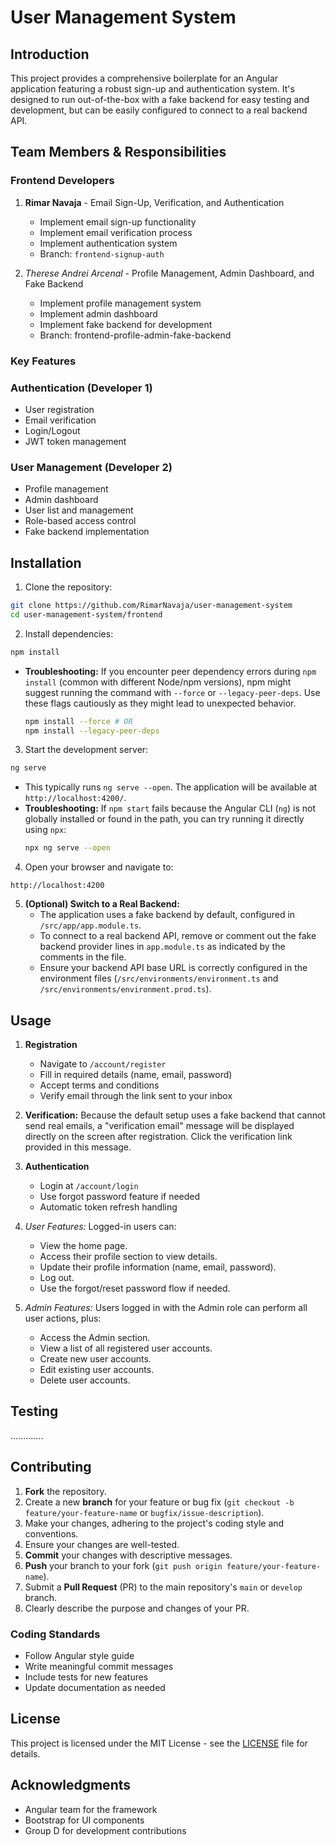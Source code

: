 # User Management System

## Introduction

This project provides a comprehensive boilerplate for an Angular application featuring a robust sign-up and authentication system. It's designed to run out-of-the-box with a fake backend for easy testing and development, but can be easily configured to connect to a real backend API.

## Team Members & Responsibilities
### Frontend Developers
1. **Rimar Navaja** - Email Sign-Up, Verification, and Authentication
   - Implement email sign-up functionality
   - Implement email verification process
   - Implement authentication system
   - Branch: `frontend-signup-auth`

2. *Therese Andrei Arcenal* - Profile Management, Admin Dashboard, and Fake Backend
   - Implement profile management system
   - Implement admin dashboard
   - Implement fake backend for development
   - Branch: frontend-profile-admin-fake-backend


### Key Features

### Authentication (Developer 1)
- User registration
- Email verification
- Login/Logout
- JWT token management

### User Management (Developer 2)
- Profile management
- Admin dashboard
- User list and management
- Role-based access control
- Fake backend implementation




## Installation

1. Clone the repository:

```bash
git clone https://github.com/RimarNavaja/user-management-system
cd user-management-system/frontend
```

2. Install dependencies:

```bash
npm install
```

- **Troubleshooting:** If you encounter peer dependency errors during `npm install` (common with different Node/npm versions), npm might suggest running the command with `--force` or `--legacy-peer-deps`. Use these flags cautiously as they might lead to unexpected behavior.
  ```bash
  npm install --force # OR
  npm install --legacy-peer-deps
  ```

3. Start the development server:

```bash
ng serve
```

- This typically runs `ng serve --open`. The application will be available at `http://localhost:4200/`.
- **Troubleshooting:** If `npm start` fails because the Angular CLI (`ng`) is not globally installed or found in the path, you can try running it directly using `npx`:
  ```bash
  npx ng serve --open
  ```

4. Open your browser and navigate to:

```
http://localhost:4200
```

5. **(Optional) Switch to a Real Backend:**
   - The application uses a fake backend by default, configured in `/src/app/app.module.ts`.
   - To connect to a real backend API, remove or comment out the fake backend provider lines in `app.module.ts` as indicated by the comments in the file.
   - Ensure your backend API base URL is correctly configured in the environment files (`/src/environments/environment.ts` and `/src/environments/environment.prod.ts`).

## Usage

1. **Registration**

   - Navigate to `/account/register`
   - Fill in required details (name, email, password)
   - Accept terms and conditions
   - Verify email through the link sent to your inbox

2. **Verification:**
   Because the default setup uses a fake backend that cannot send real emails, a "verification email" message will be displayed directly on the screen after registration. Click the verification link provided in this message.

3. **Authentication**

   - Login at `/account/login`
   - Use forgot password feature if needed
   - Automatic token refresh handling

4. *User Features:* Logged-in users can:
   - View the home page.
   - Access their profile section to view details.
   - Update their profile information (name, email, password).
   - Log out.
   - Use the forgot/reset password flow if needed.
5. *Admin Features:* Users logged in with the Admin role can perform all user actions, plus:
   - Access the Admin section.
   - View a list of all registered user accounts.
   - Create new user accounts.
   - Edit existing user accounts.
   - Delete user accounts.


## Testing

.............




## Contributing

1.  **Fork** the repository.
2.  Create a new **branch** for your feature or bug fix (`git checkout -b feature/your-feature-name` or `bugfix/issue-description`).
3.  Make your changes, adhering to the project's coding style and conventions.
4.  Ensure your changes are well-tested.
5.  **Commit** your changes with descriptive messages.
6.  **Push** your branch to your fork (`git push origin feature/your-feature-name`).
7.  Submit a **Pull Request** (PR) to the main repository's `main` or `develop` branch.
8.  Clearly describe the purpose and changes of your PR.

### Coding Standards

- Follow Angular style guide
- Write meaningful commit messages
- Include tests for new features
- Update documentation as needed

## License

This project is licensed under the MIT License - see the [LICENSE](LICENSE) file for details.

## Acknowledgments

- Angular team for the framework
- Bootstrap for UI components
- Group D for development contributions
